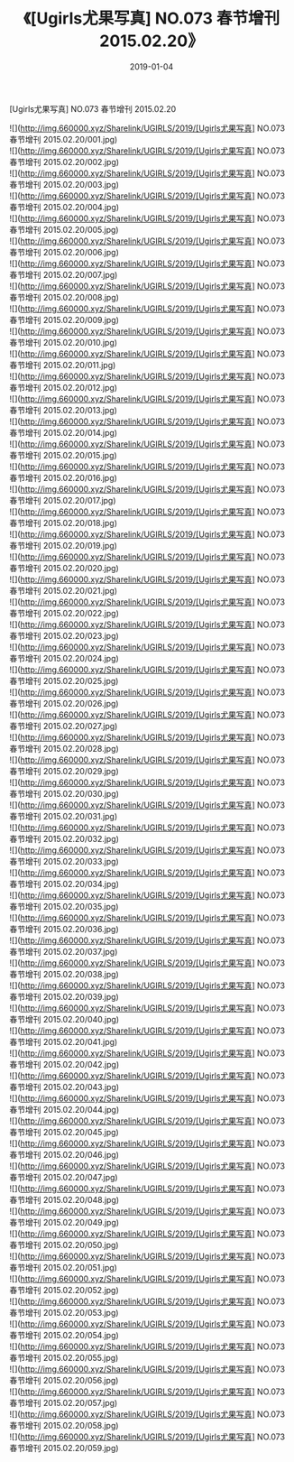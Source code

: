 ﻿---
layout: post
title:  《[Ugirls尤果写真] NO.073 春节增刊 2015.02.20》
date:   2019-01-04
img: http://img.660000.xyz/Sharelink/UGIRLS/2019/[Ugirls尤果写真] NO.073 春节增刊 2015.02.20/000.jpg
categories: [美女, 清纯, 唯美]
---

[Ugirls尤果写真] NO.073 春节增刊 2015.02.20

 ![](http://img.660000.xyz/Sharelink/UGIRLS/2019/[Ugirls尤果写真] NO.073 春节增刊 2015.02.20/001.jpg) <br>![](http://img.660000.xyz/Sharelink/UGIRLS/2019/[Ugirls尤果写真] NO.073 春节增刊 2015.02.20/002.jpg) <br>![](http://img.660000.xyz/Sharelink/UGIRLS/2019/[Ugirls尤果写真] NO.073 春节增刊 2015.02.20/003.jpg) <br>![](http://img.660000.xyz/Sharelink/UGIRLS/2019/[Ugirls尤果写真] NO.073 春节增刊 2015.02.20/004.jpg) <br>![](http://img.660000.xyz/Sharelink/UGIRLS/2019/[Ugirls尤果写真] NO.073 春节增刊 2015.02.20/005.jpg) <br>![](http://img.660000.xyz/Sharelink/UGIRLS/2019/[Ugirls尤果写真] NO.073 春节增刊 2015.02.20/006.jpg) <br>![](http://img.660000.xyz/Sharelink/UGIRLS/2019/[Ugirls尤果写真] NO.073 春节增刊 2015.02.20/007.jpg) <br>![](http://img.660000.xyz/Sharelink/UGIRLS/2019/[Ugirls尤果写真] NO.073 春节增刊 2015.02.20/008.jpg) <br>![](http://img.660000.xyz/Sharelink/UGIRLS/2019/[Ugirls尤果写真] NO.073 春节增刊 2015.02.20/009.jpg) <br>![](http://img.660000.xyz/Sharelink/UGIRLS/2019/[Ugirls尤果写真] NO.073 春节增刊 2015.02.20/010.jpg) <br>![](http://img.660000.xyz/Sharelink/UGIRLS/2019/[Ugirls尤果写真] NO.073 春节增刊 2015.02.20/011.jpg) <br>![](http://img.660000.xyz/Sharelink/UGIRLS/2019/[Ugirls尤果写真] NO.073 春节增刊 2015.02.20/012.jpg) <br>![](http://img.660000.xyz/Sharelink/UGIRLS/2019/[Ugirls尤果写真] NO.073 春节增刊 2015.02.20/013.jpg) <br>![](http://img.660000.xyz/Sharelink/UGIRLS/2019/[Ugirls尤果写真] NO.073 春节增刊 2015.02.20/014.jpg) <br>![](http://img.660000.xyz/Sharelink/UGIRLS/2019/[Ugirls尤果写真] NO.073 春节增刊 2015.02.20/015.jpg) <br>![](http://img.660000.xyz/Sharelink/UGIRLS/2019/[Ugirls尤果写真] NO.073 春节增刊 2015.02.20/016.jpg) <br>![](http://img.660000.xyz/Sharelink/UGIRLS/2019/[Ugirls尤果写真] NO.073 春节增刊 2015.02.20/017.jpg) <br>![](http://img.660000.xyz/Sharelink/UGIRLS/2019/[Ugirls尤果写真] NO.073 春节增刊 2015.02.20/018.jpg) <br>![](http://img.660000.xyz/Sharelink/UGIRLS/2019/[Ugirls尤果写真] NO.073 春节增刊 2015.02.20/019.jpg) <br>![](http://img.660000.xyz/Sharelink/UGIRLS/2019/[Ugirls尤果写真] NO.073 春节增刊 2015.02.20/020.jpg) <br>![](http://img.660000.xyz/Sharelink/UGIRLS/2019/[Ugirls尤果写真] NO.073 春节增刊 2015.02.20/021.jpg) <br>![](http://img.660000.xyz/Sharelink/UGIRLS/2019/[Ugirls尤果写真] NO.073 春节增刊 2015.02.20/022.jpg) <br>![](http://img.660000.xyz/Sharelink/UGIRLS/2019/[Ugirls尤果写真] NO.073 春节增刊 2015.02.20/023.jpg) <br>![](http://img.660000.xyz/Sharelink/UGIRLS/2019/[Ugirls尤果写真] NO.073 春节增刊 2015.02.20/024.jpg) <br>![](http://img.660000.xyz/Sharelink/UGIRLS/2019/[Ugirls尤果写真] NO.073 春节增刊 2015.02.20/025.jpg) <br>![](http://img.660000.xyz/Sharelink/UGIRLS/2019/[Ugirls尤果写真] NO.073 春节增刊 2015.02.20/026.jpg) <br>![](http://img.660000.xyz/Sharelink/UGIRLS/2019/[Ugirls尤果写真] NO.073 春节增刊 2015.02.20/027.jpg) <br>![](http://img.660000.xyz/Sharelink/UGIRLS/2019/[Ugirls尤果写真] NO.073 春节增刊 2015.02.20/028.jpg) <br>![](http://img.660000.xyz/Sharelink/UGIRLS/2019/[Ugirls尤果写真] NO.073 春节增刊 2015.02.20/029.jpg) <br>![](http://img.660000.xyz/Sharelink/UGIRLS/2019/[Ugirls尤果写真] NO.073 春节增刊 2015.02.20/030.jpg) <br>![](http://img.660000.xyz/Sharelink/UGIRLS/2019/[Ugirls尤果写真] NO.073 春节增刊 2015.02.20/031.jpg) <br>![](http://img.660000.xyz/Sharelink/UGIRLS/2019/[Ugirls尤果写真] NO.073 春节增刊 2015.02.20/032.jpg) <br>![](http://img.660000.xyz/Sharelink/UGIRLS/2019/[Ugirls尤果写真] NO.073 春节增刊 2015.02.20/033.jpg) <br>![](http://img.660000.xyz/Sharelink/UGIRLS/2019/[Ugirls尤果写真] NO.073 春节增刊 2015.02.20/034.jpg) <br>![](http://img.660000.xyz/Sharelink/UGIRLS/2019/[Ugirls尤果写真] NO.073 春节增刊 2015.02.20/035.jpg) <br>![](http://img.660000.xyz/Sharelink/UGIRLS/2019/[Ugirls尤果写真] NO.073 春节增刊 2015.02.20/036.jpg) <br>![](http://img.660000.xyz/Sharelink/UGIRLS/2019/[Ugirls尤果写真] NO.073 春节增刊 2015.02.20/037.jpg) <br>![](http://img.660000.xyz/Sharelink/UGIRLS/2019/[Ugirls尤果写真] NO.073 春节增刊 2015.02.20/038.jpg) <br>![](http://img.660000.xyz/Sharelink/UGIRLS/2019/[Ugirls尤果写真] NO.073 春节增刊 2015.02.20/039.jpg) <br>![](http://img.660000.xyz/Sharelink/UGIRLS/2019/[Ugirls尤果写真] NO.073 春节增刊 2015.02.20/040.jpg) <br>![](http://img.660000.xyz/Sharelink/UGIRLS/2019/[Ugirls尤果写真] NO.073 春节增刊 2015.02.20/041.jpg) <br>![](http://img.660000.xyz/Sharelink/UGIRLS/2019/[Ugirls尤果写真] NO.073 春节增刊 2015.02.20/042.jpg) <br>![](http://img.660000.xyz/Sharelink/UGIRLS/2019/[Ugirls尤果写真] NO.073 春节增刊 2015.02.20/043.jpg) <br>![](http://img.660000.xyz/Sharelink/UGIRLS/2019/[Ugirls尤果写真] NO.073 春节增刊 2015.02.20/044.jpg) <br>![](http://img.660000.xyz/Sharelink/UGIRLS/2019/[Ugirls尤果写真] NO.073 春节增刊 2015.02.20/045.jpg) <br>![](http://img.660000.xyz/Sharelink/UGIRLS/2019/[Ugirls尤果写真] NO.073 春节增刊 2015.02.20/046.jpg) <br>![](http://img.660000.xyz/Sharelink/UGIRLS/2019/[Ugirls尤果写真] NO.073 春节增刊 2015.02.20/047.jpg) <br>![](http://img.660000.xyz/Sharelink/UGIRLS/2019/[Ugirls尤果写真] NO.073 春节增刊 2015.02.20/048.jpg) <br>![](http://img.660000.xyz/Sharelink/UGIRLS/2019/[Ugirls尤果写真] NO.073 春节增刊 2015.02.20/049.jpg) <br>![](http://img.660000.xyz/Sharelink/UGIRLS/2019/[Ugirls尤果写真] NO.073 春节增刊 2015.02.20/050.jpg) <br>![](http://img.660000.xyz/Sharelink/UGIRLS/2019/[Ugirls尤果写真] NO.073 春节增刊 2015.02.20/051.jpg) <br>![](http://img.660000.xyz/Sharelink/UGIRLS/2019/[Ugirls尤果写真] NO.073 春节增刊 2015.02.20/052.jpg) <br>![](http://img.660000.xyz/Sharelink/UGIRLS/2019/[Ugirls尤果写真] NO.073 春节增刊 2015.02.20/053.jpg) <br>![](http://img.660000.xyz/Sharelink/UGIRLS/2019/[Ugirls尤果写真] NO.073 春节增刊 2015.02.20/054.jpg) <br>![](http://img.660000.xyz/Sharelink/UGIRLS/2019/[Ugirls尤果写真] NO.073 春节增刊 2015.02.20/055.jpg) <br>![](http://img.660000.xyz/Sharelink/UGIRLS/2019/[Ugirls尤果写真] NO.073 春节增刊 2015.02.20/056.jpg) <br>![](http://img.660000.xyz/Sharelink/UGIRLS/2019/[Ugirls尤果写真] NO.073 春节增刊 2015.02.20/057.jpg) <br>![](http://img.660000.xyz/Sharelink/UGIRLS/2019/[Ugirls尤果写真] NO.073 春节增刊 2015.02.20/058.jpg) <br>![](http://img.660000.xyz/Sharelink/UGIRLS/2019/[Ugirls尤果写真] NO.073 春节增刊 2015.02.20/059.jpg) <br>
